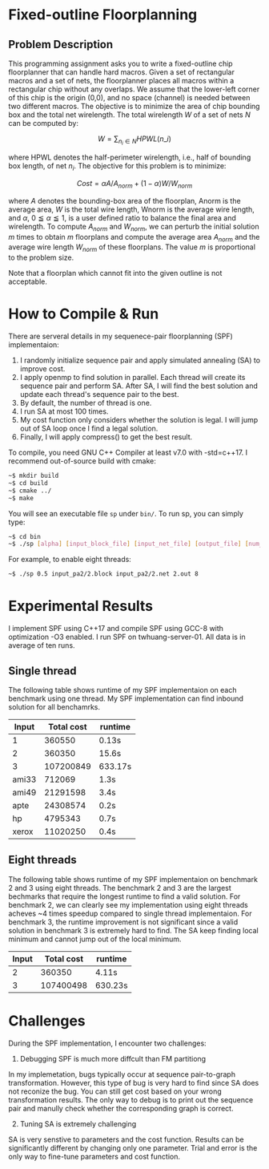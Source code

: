 # Fixed-outline Floorplanning


## Problem Description

This programming assignment asks you to write a fixed-outline chip floorplanner that can handle hard macros. Given a set of rectangular macros and a set of nets, the floorplanner places all macros within a rectangular chip without any overlaps. We assume that the lower-left corner of this chip is the origin (0,0), and no space (channel) is needed between two different macros. The objective is to minimize the area of chip bounding box and the total net wirelength. The total wirelength $W$ of a set of nets $N$ can be computed by:

$$
W = \sum_{n_i \in N} HPWL(n\_i)
$$

where HPWL denotes the half-perimeter wirelength, i.e., half of bounding box length, of net $n_i$. The objective for this problem is to minimize:

$$
Cost = \alpha A/A_{norm} + (1 - \alpha) W/W_{norm}
$$

where $A$ denotes the bounding-box area of the floorplan, Anorm is the average area, $W$ is the total wire length, Wnorm is the average wire length, and $\alpha$, $0 ≦ \alpha ≦ 1$, is a user defined ratio to balance the final area and wirelength. To compute $A_{norm}$ and $W_{norm}$, we can perturb the initial solution $m$ times to obtain $m$ floorplans and compute the average area $A_{norm}$ and the average wire length $W_{norm}$ of these floorplans. The value $m$ is proportional to the problem size. 

Note that a floorplan which cannot fit into the given outline is not acceptable.

# How to Compile & Run

There are serveral details in my sequenece-pair floorplanning (SPF) implementaion:
 

1. I randomly initialize sequence pair and apply simulated annealing (SA) to improve cost.
3. I apply openmp to find solution in parallel. 
Each thread will create its sequence pair and perform SA. 
After SA, I will find the best solution and update each thread's sequence pair to the best.
2. By default, the number of thread is one.
4. I run SA at most 100 times.
5. My cost function only considers whether the solution is legal.
I will jump out of SA loop once I find a legal solution.
6. Finally, I will apply compress() to get the best result.

To compile, you need GNU C++ Compiler at least v7.0 with -std=c++17. I recommend out-of-source build with cmake:

```bash
~$ mkdir build
~$ cd build
~$ cmake ../
~$ make
```

You will see an executable file `sp` under `bin/`.
To run sp, you can simply type:

```bash
~$ cd bin
~$ ./sp [alpha] [input_block_file] [input_net_file] [output_file] [num_threads=1]
```

For example, to enable eight threads:

```bash
~$ ./sp 0.5 input_pa2/2.block input_pa2/2.net 2.out 8
```

# Experimental Results
I implement SPF using C++17 and compile SPF using GCC-8 with optimization -O3 enabled. I run SPF on twhuang-server-01. All data is in average of ten runs.

##  Single thread
The following table shows runtime of my SPF implementaion on each benchmark using one thread. My SPF implementation can find inbound solution for all benchamrks. 


| Input       | Total cost | runtime |
|-------------|------------|---------|
| 1           | 360550     | 0.13s   |
| 2           | 360350     | 15.6s   |
| 3           | 107200849  | 633.17s |
| ami33       | 712069     | 1.3s    |
| ami49       | 21291598   | 3.4s    |
| apte        | 24308574   | 0.2s    |
| hp          | 4795343    | 0.7s    |
| xerox       | 11020250   | 0.4s    |


##  Eight threads
The following table shows runtime of my SPF implementaion on benchmark 2 and 3 using eight threads. The benchmark 2 and 3 are the largest bechmarks that require the longest runtime to find a valid solution.
For benchmark 2, we can clearly see my implementation using eight threads acheves ~4 times speedup compared to single thread implementaion.
For benchmark 3, the runtime improvement is not significant since a valid solution in benchmark 3 is extremely hard to find. 
The SA keep finding local minimum and cannot jump out of the local minimum.


| Input       | Total cost | runtime |
|-------------|------------|---------|
| 2           | 360350     | 4.11s   |
| 3           | 107400498  | 630.23s |



# Challenges
During the SPF implementation, I encounter two challenges:

 1.  Debugging SPF is much more diffcult than FM partitiong
 
 In my implemetation, bugs typically occur at sequence pair-to-graph transformation. However, this type of bug is very hard to find since SA does not reconize the bug. You can still get cost based on your wrong transformation results. The only way to debug is to print out the sequence pair and manully check whether the corresponding graph is correct.
 
 2.  Tuning SA is extremely challenging

SA is very senstive to parameters and the cost function.
Results can be significantly different by changing only one parameter. 
Trial and error is the only way to fine-tune parameters and cost function.
 

 


